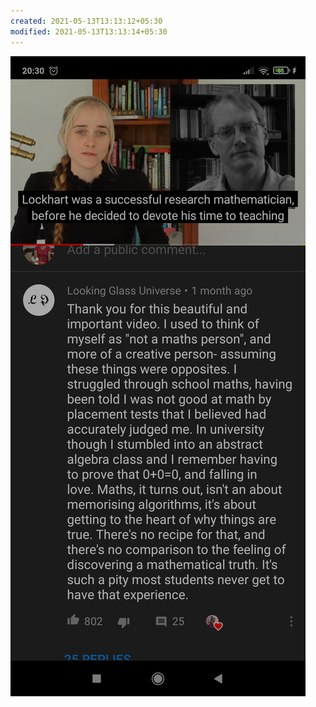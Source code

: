 ```yaml
---
created: 2021-05-13T13:13:12+05:30
modified: 2021-05-13T13:13:14+05:30
---
```


![Image](./IMG_1620891791757.jpg)

